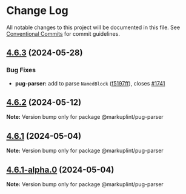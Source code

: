 # Change Log

All notable changes to this project will be documented in this file.
See [Conventional Commits](https://conventionalcommits.org) for commit guidelines.

## [4.6.3](https://github.com/markuplint/markuplint/compare/@markuplint/pug-parser@4.6.2...@markuplint/pug-parser@4.6.3) (2024-05-28)

### Bug Fixes

- **pug-parser:** add to parse `NamedBlock` ([f5197ff](https://github.com/markuplint/markuplint/commit/f5197ffd5281a9a67ad62dfc340b4422a3c20237)), closes [#1741](https://github.com/markuplint/markuplint/issues/1741)

## [4.6.2](https://github.com/markuplint/markuplint/compare/@markuplint/pug-parser@4.6.1...@markuplint/pug-parser@4.6.2) (2024-05-12)

**Note:** Version bump only for package @markuplint/pug-parser

## [4.6.1](https://github.com/markuplint/markuplint/compare/@markuplint/pug-parser@4.6.1-alpha.0...@markuplint/pug-parser@4.6.1) (2024-05-04)

**Note:** Version bump only for package @markuplint/pug-parser

## [4.6.1-alpha.0](https://github.com/markuplint/markuplint/compare/@markuplint/pug-parser@4.6.0...@markuplint/pug-parser@4.6.1-alpha.0) (2024-05-04)

**Note:** Version bump only for package @markuplint/pug-parser
